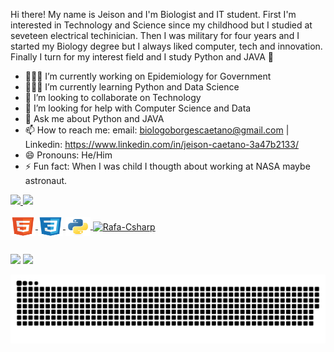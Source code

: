  Hi there! My name is Jeison and I'm Biologist and IT student. First I'm interested in Technology and Science since my childhood but I studied at seveteen electrical techinician. Then I was military for four years and I started my Biology degree but I always liked computer, tech and innovation. Finally I turn for my interest field and I study Python and JAVA 👋


- 👨🏽‍🔬 I’m currently working on Epidemiology for Government
- 👨🏽‍💻 I’m currently learning Python and Data Science
- 👯 I’m looking to collaborate on Technology
- 🤔 I’m looking for help with Computer Science and Data
- 💬 Ask me about Python and JAVA
- 📫 How to reach me: email: biologoborgescaetano@gmail.com | Linkedin: https://www.linkedin.com/in/jeison-caetano-3a47b2133/
- 😄 Pronouns: He/Him
- ⚡ Fun fact: When I was child I thougth about working at NASA maybe astronaut.

<div>
  <a href="https://github.com/GamaCaetano">
  <img height="180em" src="https://github-readme-stats.vercel.app/api?username=GamaCaetano&show_icons=true&theme=dark&include_all_commits=true&count_private=true"/>
  <img height="180em" src="https://github-readme-stats.vercel.app/api/top-langs/?username=GamaCaetano&layout=compact&langs_count=16&theme=dark"/>
</div>
  <div style="display: inline_block"><br>
  <img align="center" alt="Rafa-HTML" height="30" width="40" src="https://raw.githubusercontent.com/devicons/devicon/master/icons/html5/html5-original.svg">
  <img align="center" alt="Rafa-CSS" height="30" width="40" src="https://raw.githubusercontent.com/devicons/devicon/master/icons/css3/css3-original.svg">
  <img align="center" alt="Rafa-Python" height="30" width="40" src="https://raw.githubusercontent.com/devicons/devicon/master/icons/python/python-original.svg">
 
  <img align="center" alt="Rafa-Csharp" height="30" width="40" src="https://cdn.jsdelivr.net/gh/devicons/devicon/icons/java/java-original.svg">

  

</div>
  
  ##
  <div>
 
  <a href = "mailto:contato@biologoborgescaetano@gmail.com"><img src="https://img.shields.io/badge/-Gmail-%23333?style=for-the-badge&logo=gmail&logoColor=white" target="_blank"></a>
  <a href="https://www.linkedin.com/in/jeison-caetano-3a47b2133/" target="_blank"><img src="https://img.shields.io/badge/-LinkedIn-%230077B5?style=for-the-badge&logo=linkedin&logoColor=white" target="_blank"></a> 
  
  ![Snake animation](https://github.com/GamaCaetano/GamaCaetano/blob/output/github-contribution-grid-snake.svg)

  </div>
